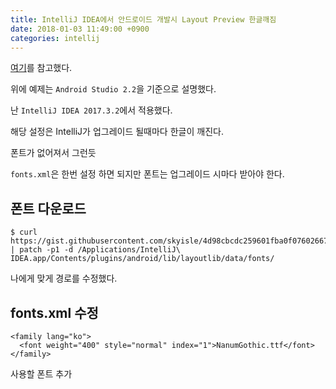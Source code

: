 ```yaml
---
title: IntelliJ IDEA에서 안드로이드 개발시 Layout Preview 한글깨짐
date: 2018-01-03 11:49:00 +0900
categories: intellij
---
```


[여기](http://thdev.tech/androiddev/2016/09/21/Android-Studio-Layout-Preview-Not-Korean.html)를 참고했다.

위에 예제는 `Android Studio 2.2`을 기준으로 설명했다.

난 `IntelliJ IDEA 2017.3.2`에서 적용했다.

해당 설정은 IntelliJ가 업그레이드 될때마다 한글이 깨진다. 

폰트가 없어져서 그런듯 

`fonts.xml`은 한번 설정 하면 되지만 폰트는 업그레이드 시마다 받아야 한다.

## 폰트 다운로드
```
$ curl https://gist.githubusercontent.com/skyisle/4d98cbcdc259601fba0f07602667b1b9/raw/0da59a462366f2d5165e112648a549cb705e9e15/korean_font.diff | patch -p1 -d /Applications/IntelliJ\ IDEA.app/Contents/plugins/android/lib/layoutlib/data/fonts/
```
나에게 맞게 경로를 수정했다.

## fonts.xml 수정
```
<family lang="ko">
  <font weight="400" style="normal" index="1">NanumGothic.ttf</font>
</family>
```
사용할 폰트 추가

